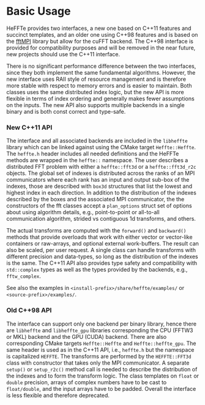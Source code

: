 # Basic Usage

HeFFTe provides two interfaces, a new one based on C++11 features and succinct templates, and an older one using C++98 features and is based on the [fftMPI](https://fftmpi.sandia.gov/) library but allow for the cuFFT backend. The C++98 interface is provided for compatibility purposes and will be removed in the near future, new projects should use the C++11 interface.

There is no significant performance difference between the two interfaces, since they both implement the same fundamental algorithms. However, the new interface uses RAII style of resource management and is therefore more stable with respect to memory errors and is easier to maintain. Both classes uses the same distributed index logic, but the new API is more flexible in terms of index ordering and generally makes fewer assumptions on the inputs. The new API also supports multiple backends in a single binary and is both const correct and type-safe.

### New C++11 API

The interface and all associated backends are included in the `libheffte` library which can be linked against using the CMake target `Heffte::Heffte`. The `heffte.h` header includes all needed definitions and the HeFFTe methods are wrapped in the `heffte::` namespace. The user describes a distributed FFT problem with either a `heffte::fft3d` or a `heffte::fft3d_r2c` objects. The global set of indexes is distributed across the ranks of an MPI communicators where each rank has an input and output sub-box of the indexes, those are described with `box3d` structures that list the lowest and highest index in each direction. In addition to the distribution of the indexes described by the boxes and the associated MPI communicator, the the constructors of the fft classes accept a `plan_options` struct set of options about using algorithm details, e.g., point-to-point or all-to-all communication algorithm, strided vs contiguous 1d transforms, and others.

The actual transforms are computed with the `forward()` and `backward()` methods that provide overloads that work with either vector or vector-like containers or raw-arrays, and optional external work-buffers. The result can also be scaled, per user request. A single class can handle transforms with different precision and data-types, so long as the distribution of the indexes is the same. The C++11 API also provides type safety and compatibility with `std::complex` types as well as the types provided by the backends, e.g., `fftw_complex`.

See also the examples in `<install-prefix>/share/heffte/examples/` or `<source-prefix>/examples/`.

### Old C++98 API

The interface can support only one backend per binary library, hence there are `libheffte` and `libheffte_gpu` libraries corresponding the CPU (FFTW3 or MKL) backend and the GPU (CUDA) backend. There are also corresponding CMake targets `Heffte::Heffte` and `Heffte::heffte_gpu`. The same header is used as in the C++11 API, i.e., `heffte.h` but the namespace is capitalized `HEFFTE`. The transforms are performed by the `HEFFTE::FFT3d` class with constructor that takes only the MPI communicator. A separate `setup()` or `setup_r2c()` method call is needed to describe the distribution of the indexes and to form the transform logic. The class templates on `float` or `double` precision, arrays of complex numbers have to be cast to `float/double`, and the input arrays have to be padded. Overall the interface is less flexible and therefore deprecated.


